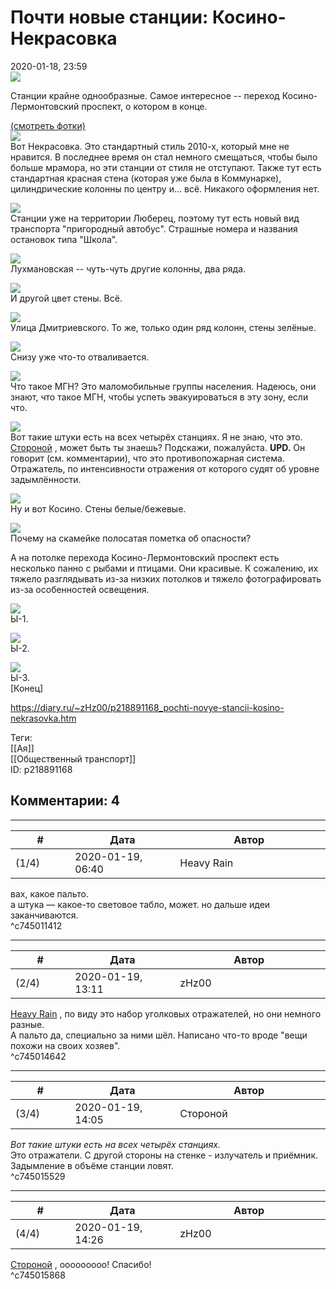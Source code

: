 Почти новые станции: Косино-Некрасовка
======================================

  
2020-01-18, 23:59  
   [![](https://i.imgur.com/BjSMUeXl.jpg)](https://i.imgur.com/BjSMUeX.jpg)     
   
 Станции крайне однообразные. Самое интересное -- переход Косино-Лермонтовский проспект, о котором в конце.   
   
  [(смотреть фотки)](https://zHz00.diary.ru/p218891168.htm?index=1#linkmore218891168m1)       
  [![](https://i.imgur.com/rEKSaHrl.jpg)](https://i.imgur.com/rEKSaHr.jpg)    
 Вот Некрасовка. Это стандартный стиль 2010-х, который мне не нравится. В последнее время он стал немного смещаться, чтобы было больше мрамора, но эти станции от стиля не отступают. Также тут есть стандартная красная стена (которая уже была в Коммунарке), цилиндрические колонны по центру и... всё. Никакого оформления нет.   
   
  [![](https://i.imgur.com/mMxVLTUl.jpg)](https://i.imgur.com/mMxVLTU.jpg)    
 Станции уже на территории Люберец, поэтому тут есть новый вид транспорта "пригородный автобус". Страшные номера и названия остановок типа "Школа".   
   
  [![](https://i.imgur.com/tdjulFrl.jpg)](https://i.imgur.com/tdjulFr.jpg)    
 Лухмановская -- чуть-чуть другие колонны, два ряда.   
   
  [![](https://i.imgur.com/wpGIVNLl.jpg)](https://i.imgur.com/wpGIVNL.jpg)    
 И другой цвет стены. Всё.   
   
  [![](https://i.imgur.com/F87tL8ul.jpg)](https://i.imgur.com/F87tL8u.jpg)    
 Улица Дмитриевского. То же, только один ряд колонн, стены зелёные.   
   
  [![](https://i.imgur.com/dFXczY9l.jpg)](https://i.imgur.com/dFXczY9.jpg)    
 Снизу уже что-то отваливается.   
   
  [![](https://i.imgur.com/TehyWuNl.jpg)](https://i.imgur.com/TehyWuN.jpg)    
 Что такое МГН? Это маломобильные группы населения. Надеюсь, они знают, что такое МГН, чтобы успеть эвакуироваться в эту зону, если что.   
   
  [![](https://i.imgur.com/N2z89dFl.jpg)](https://i.imgur.com/N2z89dF.jpg)    
 Вот такие штуки есть на всех четырёх станциях. Я не знаю, что это.  [Стороной](http://1047.diary.ru "Сторона 1")  , может быть ты знаешь? Подскажи, пожалуйста.  **UPD.**  Он говорит (см. комментарии), что это противопожарная система. Отражатель, по интенсивности отражения от которого судят об уровне задымлённости.   
   
  [![](https://i.imgur.com/TuhYVZll.jpg)](https://i.imgur.com/TuhYVZl.jpg)    
 Ну и вот Косино. Стены белые/бежевые.   
   
  [![](https://i.imgur.com/UakVwQJl.jpg)](https://i.imgur.com/UakVwQJ.jpg)    
 Почему на скамейке полосатая пометка об опасности?   
   
 А на потолке перехода Косино-Лермонтовский проспект есть несколько панно с рыбами и птицами. Они красивые. К сожалению, их тяжело разглядывать из-за низких потолков и тяжело фотографировать из-за особенностей освещения.   
   
  [![](https://i.imgur.com/LZwFqcll.jpg)](https://i.imgur.com/LZwFqcl.jpg)    
 Ы-1.   
   
  [![](https://i.imgur.com/5Wn29h5l.jpg)](https://i.imgur.com/5Wn29h5.jpg)    
 Ы-2.   
   
  [![](https://i.imgur.com/RH1wGgDl.jpg)](https://i.imgur.com/RH1wGgD.jpg)    
 Ы-3.   
  [Конец]     
  
<https://diary.ru/~zHz00/p218891168_pochti-novye-stancii-kosino-nekrasovka.htm>  
  
Теги:  
[[Ая]]  
[[Общественный транспорт]]  
ID: p218891168  


Комментарии: 4
--------------

  


---



|         #         |              Дата              |                     Автор                     |           ID           |
| --- | --- | --- | --- |
| (1/4) | 2020-01-19, 06:40 | Heavy Rain | c745011412 |

  
 вах, какое пальто.   
 а штука — какое-то световое табло, может. но дальше идеи заканчиваются.   
 ^c745011412

---



|         #         |              Дата              |                     Автор                     |           ID           |
| --- | --- | --- | --- |
| (2/4) | 2020-01-19, 13:11 | zHz00 | c745014642 |

  
  [Heavy Rain](http://kogacz.diary.ru "dear j ournal")  , по виду это набор уголковых отражателей, но они немного разные.   
 А пальто да, специально за ними шёл. Написано что-то вроде "вещи похожи на своих хозяев".   
 ^c745014642

---



|         #         |              Дата              |                     Автор                     |           ID           |
| --- | --- | --- | --- |
| (3/4) | 2020-01-19, 14:05 | Стороной | c745015529 |

  
  *Вот такие штуки есть на всех четырёх станциях.*    
 Это отражатели. С другой стороны на стенке - излучатель и приёмник. Задымление в объёме станции ловят.   
 ^c745015529

---



|         #         |              Дата              |                     Автор                     |           ID           |
| --- | --- | --- | --- |
| (4/4) | 2020-01-19, 14:26 | zHz00 | c745015868 |

  
  [Стороной](http://1047.diary.ru "Сторона 1")  , ооооооооо! Спасибо!   
 ^c745015868